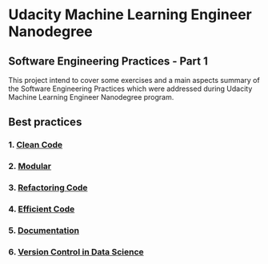 # Udacity Machine Learning Engineer Nanodegree
## Software Engineering Practices - Part 1

This project intend to cover some exercises and a main aspects summary of the Software Engineering Practices which were addressed during Udacity Machine Learning Engineer Nanodegree program.

## Best practices

### 1. [Clean Code](https://github.com/rodolfojt/MLEN_Software_Engineering_Practices/blob/master/Software%20Engineering%20Practices.md)

### 2. [Modular](https://github.com/rodolfojt/MLEN_Software_Engineering_Practices/blob/master/Software%20Engineering%20Practices.md)

### 3. [Refactoring Code](https://github.com/rodolfojt/MLEN_Software_Engineering_Practices/blob/master/Software%20Engineering%20Practices.md)

### 4. [Efficient Code](https://github.com/rodolfojt/MLEN_Software_Engineering_Practices/blob/master/Software%20Engineering%20Practices.md)

### 5. [Documentation](https://github.com/rodolfojt/MLEN_Software_Engineering_Practices/blob/master/Software%20Engineering%20Practices.md)

### 6. [Version Control in Data Science](https://github.com/rodolfojt/MLEN_Software_Engineering_Practices/blob/master/Software%20Engineering%20Practices.md)


